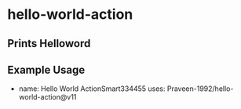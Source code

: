 # hello-world-action

## Prints Helloword

## Example Usage
- name: Hello World ActionSmart334455
  uses: Praveen-1992/hello-world-action@v11
            